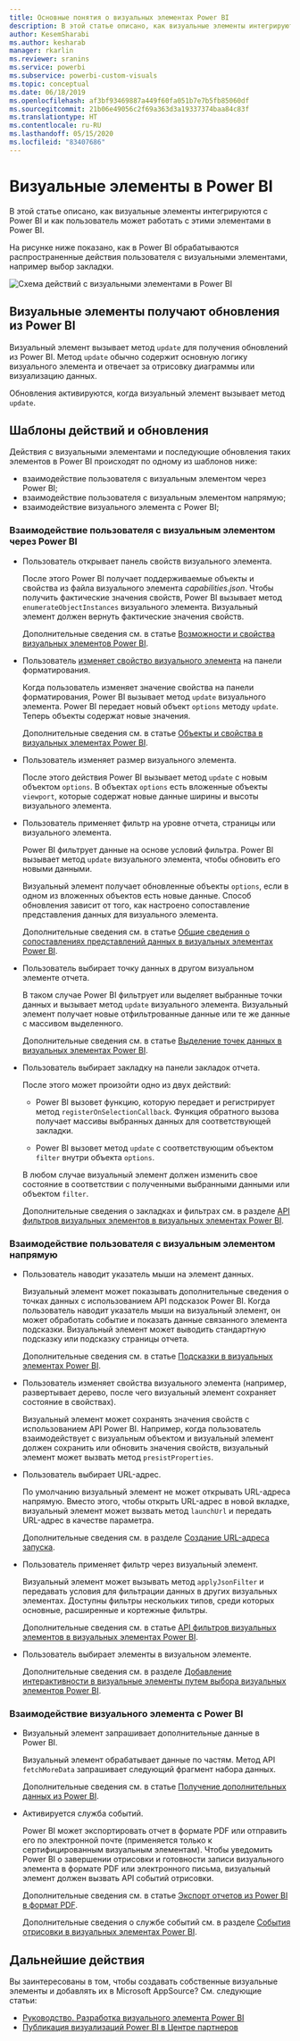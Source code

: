 ```yaml
---
title: Основные понятия о визуальных элементах Power BI
description: В этой статье описано, как визуальные элементы интегрируются с Power BI и как пользователь может работать с этими элементами в Power BI.
author: KesemSharabi
ms.author: kesharab
manager: rkarlin
ms.reviewer: sranins
ms.service: powerbi
ms.subservice: powerbi-custom-visuals
ms.topic: conceptual
ms.date: 06/18/2019
ms.openlocfilehash: af3bf93469887a449f60fa051b7e7b5fb85060df
ms.sourcegitcommit: 21b06e49056c2f69a363d3a19337374baa84c83f
ms.translationtype: HT
ms.contentlocale: ru-RU
ms.lasthandoff: 05/15/2020
ms.locfileid: "83407686"
---
```

# <a name="visuals-in-power-bi"></a>Визуальные элементы в Power BI

В этой статье описано, как визуальные элементы интегрируются с Power BI и как пользователь может работать с этими элементами в Power BI. 

На рисунке ниже показано, как в Power BI обрабатываются распространенные действия пользователя с визуальными элементами, например выбор закладки.

![Схема действий с визуальными элементами в Power BI](media/power-bi-visuals-concept/visual-concept.svg)

## <a name="visuals-get-updates-from-power-bi"></a>Визуальные элементы получают обновления из Power BI

Визуальный элемент вызывает метод `update` для получения обновлений из Power BI. Метод `update` обычно содержит основную логику визуального элемента и отвечает за отрисовку диаграммы или визуализацию данных.

Обновления активируются, когда визуальный элемент вызывает метод `update`.

## <a name="action-and-update-patterns"></a>Шаблоны действий и обновления

Действия с визуальными элементами и последующие обновления таких элементов в Power BI происходят по одному из шаблонов ниже:

* взаимодействие пользователя с визуальным элементом через Power BI;
* взаимодействие пользователя с визуальным элементом напрямую;
* взаимодействие визуального элемента с Power BI;

### <a name="user-interacts-with-a-visual-through-power-bi"></a>Взаимодействие пользователя с визуальным элементом через Power BI

* Пользователь открывает панель свойств визуального элемента.

    После этого Power BI получает поддерживаемые объекты и свойства из файла визуального элемента *capabilities.json*. Чтобы получить фактические значения свойств, Power BI вызывает метод `enumerateObjectInstances` визуального элемента. Визуальный элемент должен вернуть фактические значения свойств.

    Дополнительные сведения см. в статье [Возможности и свойства визуальных элементов Power BI](capabilities.md).

* Пользователь [изменяет свойство визуального элемента](../../visuals/power-bi-visualization-customize-title-background-and-legend.md) на панели форматирования.

    Когда пользователь изменяет значение свойства на панели форматирования, Power BI вызывает метод `update` визуального элемента. Power BI передает новый объект `options` методу `update`. Теперь объекты содержат новые значения.

    Дополнительные сведения см. в статье [Объекты и свойства в визуальных элементах Power BI](objects-properties.md).

* Пользователь изменяет размер визуального элемента.

    После этого действия Power BI вызывает метод `update` с новым объектом `options`. В объектах `options` есть вложенные объекты `viewport`, которые содержат новые данные ширины и высоты визуального элемента.

* Пользователь применяет фильтр на уровне отчета, страницы или визуального элемента.

    Power BI фильтрует данные на основе условий фильтра. Power BI вызывает метод `update` визуального элемента, чтобы обновить его новыми данными.

    Визуальный элемент получает обновленные объекты `options`, если в одном из вложенных объектов есть новые данные. Способ обновления зависит от того, как настроено сопоставление представления данных для визуального элемента.

    Дополнительные сведения см. в статье [Общие сведения о сопоставлениях представлений данных в визуальных элементах Power BI](dataview-mappings.md).

* Пользователь выбирает точку данных в другом визуальном элементе отчета.

    В таком случае Power BI фильтрует или выделяет выбранные точки данных и вызывает метод `update` визуального элемента. Визуальный элемент получает новые отфильтрованные данные или те же данные с массивом выделенного.

    Дополнительные сведения см. в статье [Выделение точек данных в визуальных элементах Power BI](highlight.md).

* Пользователь выбирает закладку на панели закладок отчета.

    После этого может произойти одно из двух действий:

    * Power BI вызовет функцию, которую передает и регистрирует метод `registerOnSelectionCallback`. Функция обратного вызова получает массивы выбранных данных для соответствующей закладки.

    * Power BI вызовет метод `update` с соответствующим объектом `filter` внутри объекта `options`.

    В любом случае визуальный элемент должен изменить свое состояние в соответствии с полученными выбранными данными или объектом `filter`.

    Дополнительные сведения о закладках и фильтрах см. в разделе [API фильтров визуальных элементов в визуальных элементах Power BI](filter-api.md).

### <a name="user-interacts-with-the-visual-directly"></a>Взаимодействие пользователя с визуальным элементом напрямую

* Пользователь наводит указатель мыши на элемент данных.

    Визуальный элемент может показывать дополнительные сведения о точках данных с использованием API подсказок Power BI. Когда пользователь наводит указатель мыши на визуальный элемент, он может обработать событие и показать данные связанного элемента подсказки. Визуальный элемент может выводить стандартную подсказку или подсказку страницы отчета.

    Дополнительные сведения см. в статье [Подсказки в визуальных элементах Power BI](add-tooltips.md).

* Пользователь изменяет свойства визуального элемента (например, развертывает дерево, после чего визуальный элемент сохраняет состояние в свойствах).

    Визуальный элемент может сохранять значения свойств с использованием API Power BI. Например, когда пользователь взаимодействует с визуальным объектом и визуальный элемент должен сохранить или обновить значения свойств, визуальный элемент может вызвать метод `presistProperties`.

* Пользователь выбирает URL-адрес.

    По умолчанию визуальный элемент не может открывать URL-адреса напрямую. Вместо этого, чтобы открыть URL-адрес в новой вкладке, визуальный элемент может вызвать метод `launchUrl` и передать URL-адрес в качестве параметра.

    Дополнительные сведения см. в разделе [Создание URL-адреса запуска](launch-url.md).

* Пользователь применяет фильтр через визуальный элемент.

    Визуальный элемент может вызывать метод `applyJsonFilter` и передавать условия для фильтрации данных в других визуальных элементах. Доступны фильтры нескольких типов, среди которых основные, расширенные и кортежные фильтры.

    Дополнительные сведения см. в статье [API фильтров визуальных элементов в визуальных элементах Power BI](filter-api.md).

* Пользователь выбирает элементы в визуальном элементе.

    Дополнительные сведения см. в разделе [Добавление интерактивности в визуальные элементы путем выбора визуальных элементов Power BI](selection-api.md).

### <a name="visual-interacts-with-power-bi"></a>Взаимодействие визуального элемента с Power BI

* Визуальный элемент запрашивает дополнительные данные в Power BI.

    Визуальный элемент обрабатывает данные по частям. Метод API `fetchMoreData` запрашивает следующий фрагмент набора данных.

    Дополнительные сведения см. в статье [Получение дополнительных данных из Power BI](fetch-more-data.md).

* Активируется служба событий.

    Power BI может экспортировать отчет в формате PDF или отправить его по электронной почте (применяется только к сертифицированным визуальным элементам). Чтобы уведомить Power BI о завершении отрисовки и готовности записи визуального элемента в формате PDF или электронного письма, визуальный элемент должен вызвать API событий отрисовки.

    Дополнительные сведения см. в статье [Экспорт отчетов из Power BI в формат PDF](../../consumer/end-user-pdf.md).

    Дополнительные сведения о службе событий см. в разделе [События отрисовки в визуальных элементах Power BI](event-service.md).

## <a name="next-steps"></a>Дальнейшие действия

Вы заинтересованы в том, чтобы создавать собственные визуальные элементы и добавлять их в Microsoft AppSource? См. следующие статьи:

* [Руководство. Разработка визуального элемента Power BI](./custom-visual-develop-tutorial.md)
* [Публикация визуализаций Power BI в Центре партнеров](office-store.md)
